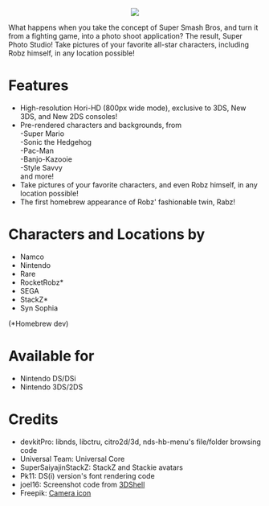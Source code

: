 <p align="center">
 <img src="https://github.com/RocketRobz/SuperPhotoStudio/blob/master/resources/title.png"><br>
</p>
What happens when you take the concept of Super Smash Bros, and turn it from a fighting game, into a photo shoot application?     
The result, Super Photo Studio! Take pictures of your favorite all-star characters, including Robz himself, in any location possible!

# Features

* High-resolution Hori-HD (800px wide mode), exclusive to 3DS, New 3DS, and New 2DS consoles!
* Pre-rendered characters and backgrounds, from     
-Super Mario     
-Sonic the Hedgehog     
-Pac-Man     
-Banjo-Kazooie        
-Style Savvy     
and more!
* Take pictures of your favorite characters, and even Robz himself, in any location possible!
* The first homebrew appearance of Robz' fashionable twin, Rabz!     

# Characters and Locations by
* Namco
* Nintendo
* Rare
* RocketRobz*
* SEGA
* StackZ*
* Syn Sophia

(*Homebrew dev)

# Available for
* Nintendo DS/DSi
* Nintendo 3DS/2DS

# Credits
* devkitPro: libnds, libctru, citro2d/3d, nds-hb-menu's file/folder browsing code
* Universal Team: Universal Core
* SuperSaiyajinStackZ: StackZ and Stackie avatars
* Pk11: DS(i) version's font rendering code
* joel16: Screenshot code from [3DShell](https://github.com/joel16/3DShell)
* Freepik: [Camera icon](https://www.flaticon.com/free-icon/camera_2965705?term=camera&page=1&position=12)
